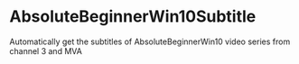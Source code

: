 # AbsoluteBeginnerWin10Subtitle
Automatically get the subtitles of AbsoluteBeginnerWin10 video series from channel 3 and MVA
